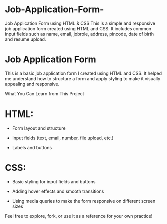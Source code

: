 # Job-Application-Form-
Job Application Form using HTML &amp; CSS  This is a simple and responsive job application form created using HTML and CSS. It includes common input fields such as name, email, jobrole, address, pincode, date of birth  and resume upload. 

# Job Application Form
This is a basic job application form I created using HTML and CSS. It helped me understand how to structure a form and apply styling to make it visually appealing and responsive.

What You Can Learn from This Project
# HTML: 
- Form layout and structure

- Input fields (text, email, number, file upload, etc.)

- Labels and buttons

# CSS:
- Basic styling for input fields and buttons

- Adding hover effects and smooth transitions

- Using media queries to make the form responsive on different screen sizes

Feel free to explore, fork, or use it as a reference for your own practice!
